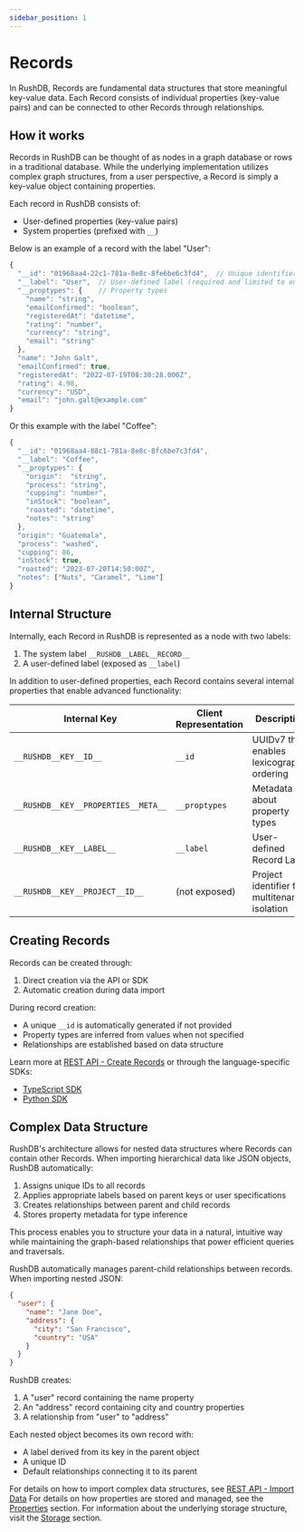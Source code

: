 ```yaml
---
sidebar_position: 1
---
```

# Records

In RushDB, Records are fundamental data structures that store meaningful key-value data. Each Record consists of individual properties (key-value pairs) and can be connected to other Records through relationships.

## How it works

Records in RushDB can be thought of as nodes in a graph database or rows in a traditional database. While the underlying implementation utilizes complex graph structures, from a user perspective, a Record is simply a key-value object containing properties.

Each record in RushDB consists of:

- User-defined properties (key-value pairs)
- System properties (prefixed with `__`)

Below is an example of a record with the label "User":

```typescript
{
  "__id": "01968aa4-22c1-781a-8e8c-8fe6be6c3fd4",  // Unique identifier
  "__label": "User",  // User-defined label (required and limited to one per record)
  "__proptypes": {    // Property types
    "name": "string",
    "emailConfirmed": "boolean",
    "registeredAt": "datetime",
    "rating": "number",
    "currency": "string",
    "email": "string"
  },
  "name": "John Galt",
  "emailConfirmed": true,
  "registeredAt": "2022-07-19T08:30:28.000Z",
  "rating": 4.98,
  "currency": "USD",
  "email": "john.galt@example.com"
}
```

Or this example with the label "Coffee":
```typescript
{
  "__id": "01968aa4-88c1-781a-8e8c-8fc6be7c3fd4",
  "__label": "Coffee",
  "__proptypes": {
    "origin":  "string",
    "process": "string",
    "cupping": "number",
    "inStock": "boolean",
    "roasted": "datetime",
    "notes": "string"
  },
  "origin": "Guatemala",
  "process": "washed",
  "cupping": 86,
  "inStock": true,
  "roasted": "2023-07-20T14:50:00Z",
  "notes": ["Nuts", "Caramel", "Lime"]
}
```

## Internal Structure

Internally, each Record in RushDB is represented as a node with two labels:
1. The system label `__RUSHDB__LABEL__RECORD__`
2. A user-defined label (exposed as `__label`)

In addition to user-defined properties, each Record contains several internal properties that enable advanced functionality:

| Internal Key | Client Representation | Description |
|--------------|----------------------|-------------|
| `__RUSHDB__KEY__ID__` | `__id` | UUIDv7 that enables lexicographic ordering |
| `__RUSHDB__KEY__PROPERTIES__META__` | `__proptypes` | Metadata about property types |
| `__RUSHDB__KEY__LABEL__` | `__label` | User-defined Record Label |
| `__RUSHDB__KEY__PROJECT__ID__` | (not exposed) | Project identifier for multitenancy isolation |

## Creating Records

Records can be created through:

1. Direct creation via the API or SDK
2. Automatic creation during data import

During record creation:
- A unique `__id` is automatically generated if not provided
- Property types are inferred from values when not specified
- Relationships are established based on data structure

Learn more at [REST API - Create Records](/rest-api/records/create-records) or through the language-specific SDKs:
- [TypeScript SDK](/typescript-sdk/records/create-records)
- [Python SDK](/python-sdk/records/create-records)


## Complex Data Structure

RushDB's architecture allows for nested data structures where Records can contain other Records. When importing hierarchical data like JSON objects, RushDB automatically:

1. Assigns unique IDs to all records
2. Applies appropriate labels based on parent keys or user specifications
3. Creates relationships between parent and child records
4. Stores property metadata for type inference

This process enables you to structure your data in a natural, intuitive way while maintaining the graph-based relationships that power efficient queries and traversals.

RushDB automatically manages parent-child relationships between records. When importing nested JSON:

```json
{
  "user": {
    "name": "Jane Doe",
    "address": {
      "city": "San Francisco",
      "country": "USA"
    }
  }
}
```

RushDB creates:
1. A "user" record containing the name property
2. An "address" record containing city and country properties
3. A relationship from "user" to "address"

Each nested object becomes its own record with:
- A label derived from its key in the parent object
- A unique ID
- Default relationships connecting it to its parent

For details on how to import complex data structures, see [REST API - Import Data](/rest-api/records/import-data)
For details on how properties are stored and managed, see the [Properties](/concepts/properties) section.
For information about the underlying storage structure, visit the [Storage](/concepts/storage) section.
